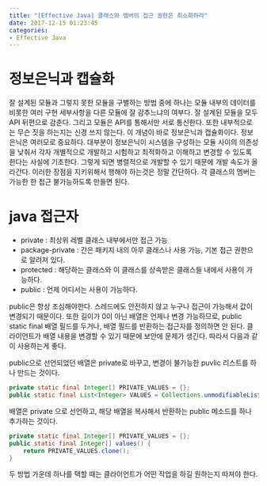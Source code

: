 ```yaml
---
title: "[Effective Java] 클래스와 멤버의 접근 권한은 최소화하라"
date: 2017-12-15 01:23:45
categories:
- Effective Java
---
```


# 정보은닉과 캡슐화
잘 설계된 모듈과 그렇지 못한 모듈을 구별하는 방법 중에 하나는 모듈 내부의 데이터를 비롯한 여러 구현 세부사항을 다른 모듈에 잘 감추느냐의 여부다. 잘 설계된 모듈을 모두 API 뒤편으로 감춘다. 그리고 모듈은 API를 통해서만 서로 통신한다. 또한 내부적으로는 무슨 짓을 하는지는 신경 쓰지 않는다. 이 개념이 바로 정보은닉과 캡슐화이다. 정보은닉은 여러모로 중요하다. 대부분이 정보은닉이 시스템을 구성하는 모듈 사이의 의존성을 낮춰서 각자 개별적으로 개발하고 시험하고 최적화하고 이해하고 변경할 수 있도록 한다는 사실에 기초한다. 그렇게 되면 병렬적으로 개발할 수 있기 때문에 개발 속도가 올라간다. 이러한 장점을 지키위해서 행해야 하는것은 정말 간단하다. 각 클래스의 멤버는 가능한 한 접근 불가능하도록 만들면 된다.

# java 접근자
* private : 최상위 레벨 클래스 내부에서만 접근 가능
* package-private : 간은 패키지 내의 아무 클래스나 사용 가능, 기본 접근 권한으로 알려져 있다.
* protected : 해당하는 클래스와 이 클래스를 상속받은 클래스들 내에서 사용이 가능하다.
* public : 언제 어디서는 사용이 가능하다.

public은 항상 조심해야한다. 스레드에도 안전하지 않고 누구나 접근이 가능해서 값이 변경되기 때문이다. 또한 길이가 0이 아닌 배열은 언제나 변경 가능하므로, public static final 배열 필드를 두거나, 배열 필드를 반환하는 접근자를 정의하면 안 된다. 클라이언트가 배열 내용을 변경할 수 있기 때문에 보안에 문제가 생긴다. 따라서 다음과 같이 사용하는게 좋다.

public으로 선언되었던 배열은 private로 바꾸고, 변경이 불가능한 puvlic 리스트를 하나 만드는 것이다.
```java
private static final Integer[] PRIVATE_VALUES = {};
public static final List<Integer> VALUES = Collections.unmodifiableList(Arrays.asList(PRIVATE_VALUES));
```

배열은 private 으로 선언하고, 해당 배열을 복사해서 반환하는 public 메소드를 하나 추가하는 것이다.
```java
private static final Integer[] PRIVATE_VALUES = {};
public static final Integer[] values() {
    return PRIVATE_VALUES.clone();
}
```

두 방법 가운데 하나를 택할 때는 클라이언트가 어떤 작업을 하길 원하는지 따져야 한다.